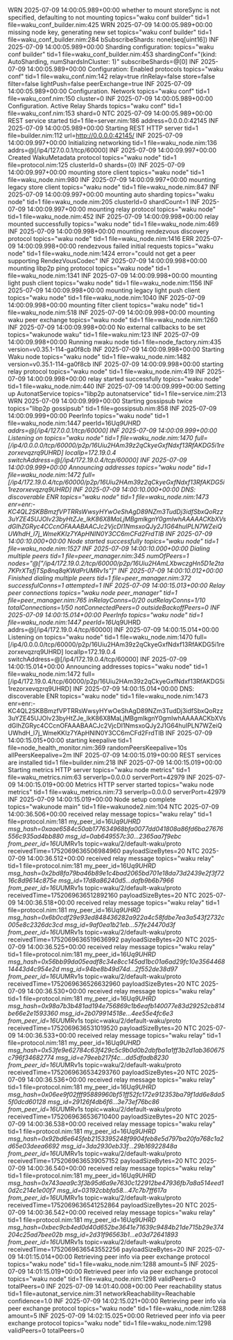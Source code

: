 WRN 2025-07-09 14:00:05.989+00:00 whether to mount storeSync is not specified, defaulting to not mounting topics="waku conf builder" tid=1 file=waku_conf_builder.nim:425
WRN 2025-07-09 14:00:05.989+00:00 missing node key, generating new set topics="waku conf builder" tid=1 file=waku_conf_builder.nim:284
bSubscribeShards: none(seq[uint16])
INF 2025-07-09 14:00:05.989+00:00 Sharding configuration: topics="waku conf builder" tid=1 file=waku_conf_builder.nim:453 shardingConf="(kind: AutoSharding, numShardsInCluster: 1)" subscribeShards=@[0]
INF 2025-07-09 14:00:05.989+00:00 Configuration: Enabled protocols topics="waku conf" tid=1 file=waku_conf.nim:142 relay=true rlnRelay=false store=false filter=false lightPush=false peerExchange=true
INF 2025-07-09 14:00:05.989+00:00 Configuration. Network topics="waku conf" tid=1 file=waku_conf.nim:150 cluster=0
INF 2025-07-09 14:00:05.989+00:00 Configuration. Active Relay Shards topics="waku conf" tid=1 file=waku_conf.nim:153 shard=0
NTC 2025-07-09 14:00:05.989+00:00 REST service started tid=1 file=server.nim:186 address=0.0.0.0:42145
INF 2025-07-09 14:00:05.989+00:00 Starting REST HTTP server tid=1 file=builder.nim:112 url=http://0.0.0.0:42145/
INF 2025-07-09 14:00:09.997+00:00 Initializing networking tid=1 file=waku_node.nim:136 addrs=@[/ip4/127.0.0.1/tcp/60000]
INF 2025-07-09 14:00:09.997+00:00 Created WakuMetadata protocol topics="waku node" tid=1 file=protocol.nim:125 clusterId=0 shards={0}
INF 2025-07-09 14:00:09.997+00:00 mounting store client topics="waku node" tid=1 file=waku_node.nim:980
INF 2025-07-09 14:00:09.997+00:00 mounting legacy store client topics="waku node" tid=1 file=waku_node.nim:847
INF 2025-07-09 14:00:09.997+00:00 mounting auto sharding topics="waku node" tid=1 file=waku_node.nim:205 clusterId=0 shardCount=1
INF 2025-07-09 14:00:09.997+00:00 mounting relay protocol topics="waku node" tid=1 file=waku_node.nim:452
INF 2025-07-09 14:00:09.998+00:00 relay mounted successfully topics="waku node" tid=1 file=waku_node.nim:469
INF 2025-07-09 14:00:09.998+00:00 mounting rendezvous discovery protocol topics="waku node" tid=1 file=waku_node.nim:1416
ERR 2025-07-09 14:00:09.998+00:00 rendezvous failed initial requests topics="waku node" tid=1 file=waku_node.nim:1424 error="could not get a peer supporting RendezVousCodec"
INF 2025-07-09 14:00:09.998+00:00 mounting libp2p ping protocol topics="waku node" tid=1 file=waku_node.nim:1341
INF 2025-07-09 14:00:09.998+00:00 mounting light push client topics="waku node" tid=1 file=waku_node.nim:1156
INF 2025-07-09 14:00:09.998+00:00 mounting legacy light push client topics="waku node" tid=1 file=waku_node.nim:1040
INF 2025-07-09 14:00:09.998+00:00 mounting filter client topics="waku node" tid=1 file=waku_node.nim:518
INF 2025-07-09 14:00:09.998+00:00 mounting waku peer exchange topics="waku node" tid=1 file=waku_node.nim:1260
INF 2025-07-09 14:00:09.998+00:00 No external callbacks to be set topics="wakunode waku" tid=1 file=waku.nim:123
INF 2025-07-09 14:00:09.998+00:00 Running nwaku node tid=1 file=node_factory.nim:435 version=v0.35.1-114-ga0f8cb
INF 2025-07-09 14:00:09.998+00:00 Starting Waku node topics="waku node" tid=1 file=waku_node.nim:1482 version=v0.35.1-114-ga0f8cb
INF 2025-07-09 14:00:09.998+00:00 starting relay protocol topics="waku node" tid=1 file=waku_node.nim:419
INF 2025-07-09 14:00:09.998+00:00 relay started successfully topics="waku node" tid=1 file=waku_node.nim:440
INF 2025-07-09 14:00:09.999+00:00 Setting up AutonatService topics="libp2p autonatservice" tid=1 file=service.nim:213
WRN 2025-07-09 14:00:09.999+00:00 Starting gossipsub twice topics="libp2p gossipsub" tid=1 file=gossipsub.nim:858
INF 2025-07-09 14:00:09.999+00:00 PeerInfo topics="waku node" tid=1 file=waku_node.nim:1447 peerId=16U*q9UHRD addrs=@[/ip4/127.0.0.1/tcp/60000]
INF 2025-07-09 14:00:09.999+00:00 Listening on topics="waku node" tid=1 file=waku_node.nim:1470 full=[/ip4/0.0.0.0/tcp/60000/p2p/16Uiu2HAm39z2qCkyeGxfNdxf13RfAKDG5i1rezorxevqzrq9UHRD] localIp=172.19.0.4 switchAddress=@[/ip4/172.19.0.4/tcp/60000]
INF 2025-07-09 14:00:09.999+00:00 Announcing addresses topics="waku node" tid=1 file=waku_node.nim:1472 full=[/ip4/172.19.0.4/tcp/60000/p2p/16Uiu2HAm39z2qCkyeGxfNdxf13RfAKDG5i1rezorxevqzrq9UHRD]
INF 2025-07-09 14:00:10.000+00:00 DNS: discoverable ENR topics="waku node" tid=1 file=waku_node.nim:1473 enr=enr:-KC4QL2SKBBmzfVPTRRsWwsyHYwOeShAgD89NZm3TudDj3idfSbxQoRzz3uYZE45UJOlv23byHtZJe_lkK86X8MaLjMBgmlkgnY0gmlwhAAAAACKbXVsdGlhZGRyc4CCcnOFAAABAACJc2VjcDI1NmsxoQJy2J1G64huIPLN7WZeiQUWhdH_l7j_WmeKKIz7YApHNIN0Y3CC6mCFd2FrdTIB
INF 2025-07-09 14:00:10.000+00:00 Node started successfully topics="waku node" tid=1 file=waku_node.nim:1527
INF 2025-07-09 14:00:10.000+00:00 Dialing multiple peers tid=1 file=peer_manager.nim:345 numOfPeers=1 nodes="@[\"/ip4/172.19.0.2/tcp/60000/p2p/16Uiu2HAmLXbwczgHn5D1e2ta7KPrXTsfjTSp8nq8qKWdPrUMRv1s\"]"
INF 2025-07-09 14:00:10.012+00:00 Finished dialing multiple peers tid=1 file=peer_manager.nim:372 successfulConns=1 attempted=1
INF 2025-07-09 14:00:15.013+00:00 Relay peer connections topics="waku node peer_manager" tid=1 file=peer_manager.nim:765 inRelayConns=0/20 outRelayConns=1/10 totalConnections=1/50 notConnectedPeers=0 outsideBackoffPeers=0
INF 2025-07-09 14:00:15.014+00:00 PeerInfo topics="waku node" tid=1 file=waku_node.nim:1447 peerId=16U*q9UHRD addrs=@[/ip4/172.19.0.4/tcp/60000]
INF 2025-07-09 14:00:15.014+00:00 Listening on topics="waku node" tid=1 file=waku_node.nim:1470 full=[/ip4/0.0.0.0/tcp/60000/p2p/16Uiu2HAm39z2qCkyeGxfNdxf13RfAKDG5i1rezorxevqzrq9UHRD] localIp=172.19.0.4 switchAddress=@[/ip4/172.19.0.4/tcp/60000]
INF 2025-07-09 14:00:15.014+00:00 Announcing addresses topics="waku node" tid=1 file=waku_node.nim:1472 full=[/ip4/172.19.0.4/tcp/60000/p2p/16Uiu2HAm39z2qCkyeGxfNdxf13RfAKDG5i1rezorxevqzrq9UHRD]
INF 2025-07-09 14:00:15.014+00:00 DNS: discoverable ENR topics="waku node" tid=1 file=waku_node.nim:1473 enr=enr:-KC4QL2SKBBmzfVPTRRsWwsyHYwOeShAgD89NZm3TudDj3idfSbxQoRzz3uYZE45UJOlv23byHtZJe_lkK86X8MaLjMBgmlkgnY0gmlwhAAAAACKbXVsdGlhZGRyc4CCcnOFAAABAACJc2VjcDI1NmsxoQJy2J1G64huIPLN7WZeiQUWhdH_l7j_WmeKKIz7YApHNIN0Y3CC6mCFd2FrdTIB
INF 2025-07-09 14:00:15.015+00:00 starting keepalive tid=1 file=node_health_monitor.nim:369 randomPeersKeepalive=10s allPeersKeepalive=2m
INF 2025-07-09 14:00:15.019+00:00 REST services are installed tid=1 file=builder.nim:218
INF 2025-07-09 14:00:15.019+00:00 Starting metrics HTTP server topics="waku node metrics" tid=1 file=waku_metrics.nim:63 serverIp=0.0.0.0 serverPort=42979
INF 2025-07-09 14:00:15.019+00:00 Metrics HTTP server started topics="waku node metrics" tid=1 file=waku_metrics.nim:73 serverIp=0.0.0.0 serverPort=42979
INF 2025-07-09 14:00:15.019+00:00 Node setup complete topics="wakunode main" tid=1 file=wakunode2.nim:104
NTC 2025-07-09 14:00:36.506+00:00 received relay message topics="waku relay" tid=1 file=protocol.nim:181 my_peer_id=16U*q9UHRD msg_hash=0xaae6584c50ab177634968bfa0077dd041808a86fd6ba27676556c935ad4bb880 msg_id=0ab649557c30...2365aa7f9ebc from_peer_id=16U*UMRv1s topic=waku/2/default-waku/proto receivedTime=1752069636506984960 payloadSizeBytes=20
NTC 2025-07-09 14:00:36.512+00:00 received relay message topics="waku relay" tid=1 file=protocol.nim:181 my_peer_id=16U*q9UHRD msg_hash=0x2bd8fa79ba46b89e1c4bad2065bd701e18da73d2439e2f3f7216c8d9614c875e msg_id=17d8a86240d5...dafb9b6b7966 from_peer_id=16U*UMRv1s topic=waku/2/default-waku/proto receivedTime=1752069636512892160 payloadSizeBytes=20
NTC 2025-07-09 14:00:36.518+00:00 received relay message topics="waku relay" tid=1 file=protocol.nim:181 my_peer_id=16U*q9UHRD msg_hash=0x6b0cdf29e93ed848436282a922a4c58fdbe7ea3a543f2732c005e8c2326dc3cd msg_id=9af0ea1b21eb...57fe24470d3f from_peer_id=16U*UMRv1s topic=waku/2/default-waku/proto receivedTime=1752069636519636992 payloadSizeBytes=20
NTC 2025-07-09 14:00:36.525+00:00 received relay message topics="waku relay" tid=1 file=protocol.nim:181 my_peer_id=16U*q9UHRD msg_hash=0x56bb99da05eadf8c34e8cc145ad1bc01a6ad29fc10e356446814443d4c954e2d msg_id=94be8b49d74d...2f552de38d97 from_peer_id=16U*UMRv1s topic=waku/2/default-waku/proto receivedTime=1752069636526632960 payloadSizeBytes=20
NTC 2025-07-09 14:00:36.530+00:00 received relay message topics="waku relay" tid=1 file=protocol.nim:181 my_peer_id=16U*q9UHRD msg_hash=0x98a7b3b481ad194e756869c1b6eafb140077e83d29252cb814be66e2e1593360 msg_id=2b079914518e...4ee55e4fc6e3 from_peer_id=16U*UMRv1s topic=waku/2/default-waku/proto receivedTime=1752069636531019520 payloadSizeBytes=20
NTC 2025-07-09 14:00:36.533+00:00 received relay message topics="waku relay" tid=1 file=protocol.nim:181 my_peer_id=16U*q9UHRD msg_hash=0x53fe9e62784c63f429c5c9b0d0b2dbfba1a1ff3b2d1ab360675c796f34682774 msg_id=e79eeb217f4c...dd5dfadb8230 from_peer_id=16U*UMRv1s topic=waku/2/default-waku/proto receivedTime=1752069636534293760 payloadSizeBytes=20
NTC 2025-07-09 14:00:36.536+00:00 received relay message topics="waku relay" tid=1 file=protocol.nim:181 my_peer_id=16U*q9UHRD msg_hash=0x06ee9f02fff95889960bf51ff52fc172e912353ba79f1dd6e8da55f0dcd60128 msg_id=29126f4db6f6...3e73ef76bc86 from_peer_id=16U*UMRv1s topic=waku/2/default-waku/proto receivedTime=1752069636536710400 payloadSizeBytes=20
NTC 2025-07-09 14:00:36.538+00:00 received relay message topics="waku relay" tid=1 file=protocol.nim:181 my_peer_id=16U*q9UHRD msg_hash=0x92bd6e645feb2153395248f9904feb8e5d797ba20fa768c1a2d65e03deea6692 msg_id=3da2930eb33f...29b16922848a from_peer_id=16U*UMRv1s topic=waku/2/default-waku/proto receivedTime=1752069636539057152 payloadSizeBytes=20
NTC 2025-07-09 14:00:36.540+00:00 received relay message topics="waku relay" tid=1 file=protocol.nim:181 my_peer_id=16U*q9UHRD msg_hash=0x743aea9c3f3b95d6a9e7630c122912be47936fb7a8a514eed10d2c214e1e00f7 msg_id=03192cbbfa58...47c7b7ff617a from_peer_id=16U*UMRv1s topic=waku/2/default-waku/proto receivedTime=1752069636541252864 payloadSizeBytes=20
NTC 2025-07-09 14:00:36.542+00:00 received relay message topics="waku relay" tid=1 file=protocol.nim:181 my_peer_id=16U*q9UHRD msg_hash=0xbec9cb4ed0d40d652be3641e71639c9484b21de715b29e374204c25ad7bee02b msg_id=2d31f96563b1...e03d72641893 from_peer_id=16U*UMRv1s topic=waku/2/default-waku/proto receivedTime=1752069636543552256 payloadSizeBytes=20
INF 2025-07-09 14:01:15.014+00:00 Retrieving peer info via peer exchange protocol topics="waku node" tid=1 file=waku_node.nim:1288 amount=5
INF 2025-07-09 14:01:15.019+00:00 Retrieved peer info via peer exchange protocol topics="waku node" tid=1 file=waku_node.nim:1298 validPeers=0 totalPeers=0
INF 2025-07-09 14:01:40.008+00:00 Peer reachability status tid=1 file=autonat_service.nim:31 networkReachability=Reachable confidence=1.0
INF 2025-07-09 14:02:15.021+00:00 Retrieving peer info via peer exchange protocol topics="waku node" tid=1 file=waku_node.nim:1288 amount=5
INF 2025-07-09 14:02:15.025+00:00 Retrieved peer info via peer exchange protocol topics="waku node" tid=1 file=waku_node.nim:1298 validPeers=0 totalPeers=0

